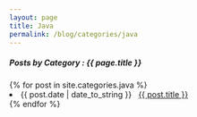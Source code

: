 ```yaml
---
layout: page
title: Java
permalink: /blog/categories/java
---
```


<h5> Posts by Category : {{ page.title }} </h5>

<div class="card">
{% for post in site.categories.java %}
 <li class="category-posts"><span>{{ post.date | date_to_string }}</span> &nbsp; <a href="{{ post.url }}">{{ post.title }}</a></li>
{% endfor %}
</div>